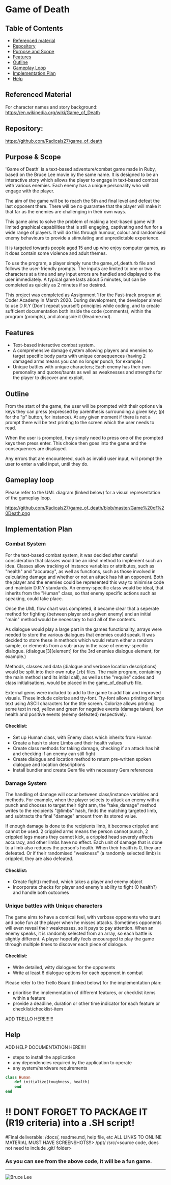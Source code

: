 # Game of Death

## Table of Contents
* [Referenced material](#Referenced-material)
* [Repository](#Repository)
* [Purpose and Scope](#Purpose-&-Scope)
* [Features](#Features)
* [Outline](#Outline)
* [Gameplay Loop](#Gameplay-Loop)
* [Implementation Plan](#Implementation-Plan)
* [Help](#Help)

## Referenced Material
For character names and story background:
https://en.wikipedia.org/wiki/Game_of_Death



## Repository:
https://github.com/Radicals27/game_of_death

## Purpose & Scope
'Game of Death' is a text-based adventure/combat game made in Ruby, based on the Bruce Lee movie by the same name.  It is designed to be an interactive story which allows the player to engage in text-based combat with various enemies.  Each enemy has a unique personality who will engage with the player.

The aim of the game will be to reach the 5th and final level and defeat the last opponent there.
There will be no guarantee that the player will make it that far as the enemies are challenging in their own ways.

This game aims to solve the problem of making a text-based game with limited graphical capabilities that is still engaging, captivating and fun for a wide range of players.  It will do this through humour, colour and randomised enemy behaviours to provide a stimulating and unpredictable experience.

It is targeted towards people aged 15 and up who enjoy computer games, as it does contain some violence and adult themes.

To use the program, a player simply runs the game_of_death.rb file and follows the user-friendly prompts. The inputs are limited to one or two characters at a time and any input errors are handled and displayed to the user immediately. A typical game lasts about 5 minutes, but can be completed as quickly as 2 minutes if so desired.

This project was completed as Assignment 1 for the Fast-track program at Coder Academy in March 2020.  During development, the developer aimed to use D.R.Y (Don't repeat yourself) principles while coding, and to create sufficient documentation both inside the code (comments), within the program (prompts), and alongside it (Readme.md).

## Features
* Text-based interactive combat system.
* A comprehensive damage system allowing players and enemies to target specific body parts with unique consequences (having 2 damaged arms means you can no longer punch, for example.)
* Unique battles with unique characters; Each enemy has their own personality and quotes/taunts as well as weaknesses and strengths for the player to discover and exploit.

## Outline

From the start of the game, the user will be prompted with their options via keys they can press (expressed by parenthesis surrounding a given key; (p) for the "p" button, for instance).  At any given moment if there is not a prompt there will be text printing to the screen which the user needs to read.

When the user is prompted, they simply need to press one of the prompted keys then press enter.  This choice then goes into the game and the consequences are displayed.

Any errors that are encountered, such as invalid user input, will prompt the user to enter a valid input, until they do.

## Gameplay loop
Please refer to the UML diagram (linked below) for a visual representation of the gameplay loop.

https://github.com/Radicals27/game_of_death/blob/master/Game%20of%20Death.png

## Implementation Plan

### Combat System
For the text-based combat system, it was decided after careful consideration that classes would be an ideal method to implement such an idea.  Classes allow tracking of instance variables or attributes, such as "health" and "accuracy", as well as functions, such as those involved in calculating damage and whether or not an attack has hit an opponent.  Both the player and the enemies could be represented this way to minimise code and maintain D.R.Y standards.  An enemy-specific class would be ideal, that inherits from the "Human" class, so that enemy specific actions such as speaking, could take place.

Once the UML flow chart was completed, it became clear that a seperate method for fighting (between player and a given enemy) and an initial "main" method would be necessary to hold all of the contents.

As dialogue would play a large part in the games functionality, arrays were needed to store the various dialogues that enemies could speak.  It was decided to store these in methods which would return either a random sample, or elements from a sub-array in the case of enemy-specific dialogue. (dialogue[3][element] for the 3rd enemies dialogue element, for example.)

Methods, classes and data (dialogue and verbose location descriptions) would be split into their own ruby (.rb) files.  The main program, containing the main method (and its initial call), as well as the "require" codes and class initialisations, would be placed in the game_of_death.rb file.

External gems were included to add to the game to add flair and improved visuals. These include colorize and tty-font.  Tty-font allows printing of large text using ASCII characters for the title screen.  Colorize allows printing some text in red, yellow and green for negative events (damage taken), low health and positive events (enemy defeated) respectively.

#### Checklist:
- Set up Human class, with Enemy class which inherits from Human
- Create a hash to store Limbs and their health values
- Create class methods for taking damage, checking if an attack has hit and checking if an enemy can still fight
- Create dialogue and location method to return pre-written spoken dialogue and location descriptions
- Install bundler and create Gem file with necessary Gem references


### Damage System

The handling of damage will occur between class/instance variables and methods.  For example, when the player selects to attack an enemy with a punch and chooses to target their right arm, the "take_damage" method writes to the recipients "@limbs" hash, finds the matching targeted limb, and subtracts the final "damage" amount from its stored value.

If enough damage is done to the recipients limb, it becomes crippled and cannot be used.  2 crippled arms means the person cannot punch, 2 crippled legs means they cannot kick, a crippled head severely affects accuracy, and other limbs have no effect.  Each unit of damage that is done to a limb also reduces the person's health.  When their health is 0, they are defeated.  Or if their randomised "weakness" (a randomly selected limb) is crippled, they are also defeated.

#### Checklist:
- Create fight() method, which takes a player and enemy object
- Incorporate checks for player and enemy's ability to fight (0 health?) and handle both outcomes

### Unique battles with Unique characters
The game aims to have a comical feel, with verbose opponents who taunt and poke fun at the player when he misses attacks.  Sometimes opponents will even reveal their weaknesses, so it pays to pay attention.  When an enemy speaks, it is randomly selected from an array, so each battle is slightly different.  A player hopefully feels encouraged to play the game through multiple times to discover each piece of dialogue.

#### Checklist:
- Write detailed, witty dialogues for the opponents
- Write at least 6 dialogue options for each opponent in combat

Please refer to the Trello Board (linked below) for the implementation plan:

- prioritise the implementation of different features, or checklist items within a feature
- provide a deadline, duration or other time indicator for each feature or checklist/checklist-item

ADD TRELLO HERE!!!!!!

## Help

ADD HELP DOCUMENTATION HERE!!!!
 - steps to install the application
- any dependencies required by the application to operate
- any system/hardware requirements

```ruby
class Human
    def initialize(toughness, health)
    end
end
```
# !! DONT FORGET TO PACKAGE IT (R19 criteria) into a .SH script!

#Final deliverable:
/docs/<documentation>, readme.md, help file, etc ALL LINKS TO ONLINE MATERIAL MUST HAVE SCREENSHOTS!!>
/ppt/<presentation>
/src/<source code, does not need to include .git/ folder>


### As you can see from the above code, it will be a fun game.
---


![Bruce Lee](https://thediplomat.com/wp-content/uploads/2013/12/sizes/medium/yellowjumpsuit_edited.jpg)